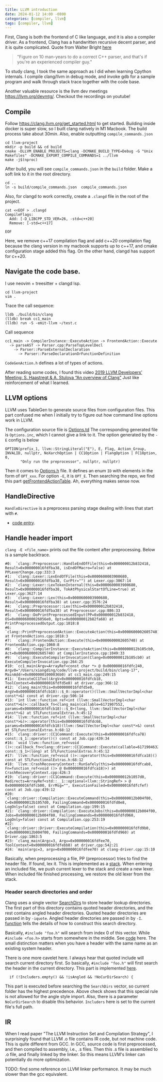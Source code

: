 ```yaml
---
title: LLVM introduction
date: 2024-01-12 14:00 -0800
categories: [compiler, llvm]
tags: [compiler, llvm]
---
```


First, Clang is both the frontend of C like language, and it is also a compiler
driver. As a frontend, Clang has a handwritten recursive decent parser, and it
is quite complicated. Quote from Walter Bright
[here](https://www.reddit.com/r/cpp/comments/h0iok/the_hard_part_about_writing_a_c_parser/)

> "Figure on 10 man-years to do a correct C++ parser, and that's if you're an
> experienced compiler guy."

To study clang, I took the same approach as I did when learning Cpython
internals. I compile clang/llvm in debug mode, and invoke gdb for a sample
program and walk through stack trace together with the code base.

Another valuable resource is the llvm dev meetings <https://llvm.org/devmtg/>.
Checkout the recordings on youtube!

## Compile

Follow https://clang.llvm.org/get_started.html to get started. Building inside
docker is super slow, so I built clang natively in M1 Macbook. The build
process take about 30min. Also, enable outputting `compile_commands.json`

```
cd llvm-project
mkdir -p build && cd build
cmake -DLLVM_ENABLE_PROJECTS=clang -DCMAKE_BUILD_TYPE=Debug -G "Unix Makefiles" -DCMAKE_EXPORT_COMPILE_COMMANDS=1 ../llvm
make -j$(nproc)
```

After build, you will see `compile_commands.json` in the `build` folder. Make a
soft link to it in the root directory.

```
cd ..
ln -s build/compile_commands.json  compile_commands.json
```

Also, for clangd to work correctly, create a `.clangd` file in the root of the
project.

```
cat <<EOF > .clangd
CompileFlags:
  Add: [-D_LIBCPP_STD_VER=26, -std=c++20]
  Remove: [-std=c++17]

EOF
```

Here, we remove c++17 compilation flag and add c++20 compilation flag because
the clang version in my macbook supports up to c++17, and cmake configuration
stage added this flag. On the other hand, clangd has support for c++20.

## Navigate the code base.

I use neovim + treesitter + clangd lsp.

```
cd llvm-project
vim .
```

Trace the call sequence:

```
lldb ./build/bin/clang
(lldb) break cc1_main
(lldb) run -S -emit-llvm ~/test.c
```

Call sequence

```
cc1_main -> CompilerInstance::ExecuteAction -> FrontendAction::Execute
  -> parseAST -> Parser.cpp:ParseTopLevelDecl
    -> Parser::ParseExternalDeclaration
      -> Parser::ParseDeclarationOrFunctionDefinition
```

`CodeGenAction.h` defines a lot of types of actions.

After reading some codes, I found this video
[2019 LLVM Developers’ Meeting: S. Haastregt & A. Stulova “An overview of Clang”](https://www.youtube.com/watch?v=5kkMpJpIGYU)
Just like reinforcement of what I learned.

## LLVM options

LLVM uses TableGen to generate source files from configuration files. This part
confused me when I initially try to figure out how command line options work in
LLVM.

The configuration source file is
[Options.td](https://github.com/llvm/llvm-project/blob/684f3c968d6bbf124014128b9f5e4f03a50f28c5/clang/include/clang/Driver/Options.td#L722)
The corresponding generated file is `Options.inc`, which I cannot give a link
to it. The option generated by the `-E` config is below

```
OPTION(prefix_1, llvm::StringLiteral("E"), E, Flag, Action_Group, INVALID, nullptr, NoXarchOption | CC1Option | FlangOption | FC1Option, 0,
       "Only run the preprocessor", nullptr, nullptr)
```

Then it comes to
[Options.h](https://github.com/llvm/llvm-project/blob/684f3c968d6bbf124014128b9f5e4f03a50f28c5/clang/include/clang/Driver/Options.h#L45-L46)
file. It defines an enum `ID` with elements in the form of `OPT_xxx`. For
option `-E`, it is `OPT_E`. Then searching the repo, we find this part
[getFrontendActionTable](https://github.com/llvm/llvm-project/blob/684f3c968d6bbf124014128b9f5e4f03a50f28c5/clang/lib/Frontend/CompilerInvocation.cpp#L2474).
Ah, everything makes sense now.

## HandleDirective

`HandleDirective` is a preprocess parsing stage dealing with lines that start
with `#`.

- [code entry](https://github.com/llvm/llvm-project/blob/684f3c968d6bbf124014128b9f5e4f03a50f28c5/clang/lib/Lex/PPDirectives.cpp#L1132).

## Handle header import

`clang -E <file_name>` prints out the file content after preprocessing. Below
is a sample backtrace.

```
#0:  `clang::Preprocessor::HandleEndOfFile(this=0x000000012b832418, Result=0x000000016fdfba38, isEndOfMacro=false) at PPLexerChange.cpp:333:3
#1:  `clang::Lexer::LexEndOfFile(this=0x0000600003900680, Result=0x000000016fdfba38, CurPtr="") at Lexer.cpp:3067:14
#2:  `clang::Lexer::LexTokenInternal(this=0x0000600003900680, Result=0x000000016fdfba38, TokAtPhysicalStartOfLine=true) at Lexer.cpp:3627:14
#3:  `clang::Lexer::Lex(this=0x0000600003900680, Result=0x000000016fdfba38) at Lexer.cpp:3576:24
#4:  `clang::Preprocessor::Lex(this=0x000000012b832418, Result=0x000000016fdfba38) at Preprocessor.cpp:886:33
#5:  `clang::DoPrintPreprocessedInput(PP=0x000000012b832418, OS=0x00006000026056e0, Opts=0x000000012b82fa68) at PrintPreprocessedOutput.cpp:1018:8
#6:  `clang::PrintPreprocessedAction::ExecuteAction(this=0x0000600002605740) at FrontendActions.cpp:1018:3
#7:  `clang::FrontendAction::Execute(this=0x0000600002605740) at FrontendAction.cpp:1060:8
#8:  `clang::CompilerInstance::ExecuteAction(this=0x000000012b105cb0, Act=0x0000600002605740) at CompilerInstance.cpp:1049:33
#9:  `clang::ExecuteCompilerInvocation(Clang=0x000000012b105cb0) at ExecuteCompilerInvocation.cpp:264:25
#10: `cc1_main(Argv=ArrayRef<const char *> @ 0x000000016fdfc240, Argv0="/Users/xiongding/code/llvm-project/build/bin/clang-17", MainAddr=0x00000001000036b0) at cc1_main.cpp:249:15
#11: `ExecuteCC1Tool(ArgV=0x000000016fdfcb18, ToolContext=0x000000016fdfd5e0) at driver.cpp:366:12
#12: `clang_main(this=0x000000016fdfd5e0, ArgV=0x000000016fdfcb18)::$_0::operator()(llvm::SmallVectorImpl<char const*>&) const at driver.cpp:506:14
#13: `int llvm::function_ref<int (llvm::SmallVectorImpl<char const*>&)>::callback_fn<clang_main(callable=6171907552, params=0x000000016fdfcb18)::$_0>(long, llvm::SmallVectorImpl<char const*>&) at STLFunctionalExtras.h:45:12
#14: `llvm::function_ref<int (llvm::SmallVectorImpl<char const*>&)>::operator(this=0x000000016fdfdc68, params=0x000000016fdfcb18)(llvm::SmallVectorImpl<char const*>&) const at STLFunctionalExtras.h:68:12
#15: `clang::driver::CC1Command::Execute(this=0x000000016fdfca78) const::$_1::operator()() const at Job.cpp:439:34
#16: `void llvm::function_ref<void ()>::callback_fn<clang::driver::CC1Command::Execute(callable=6171904632) const::$_1>(long) at STLFunctionalExtras.h:45:12
#17: `llvm::function_ref<void ()>::operator(this=0x000000016fdfca18)() const at STLFunctionalExtras.h:68:12
#18: `llvm::CrashRecoveryContext::RunSafely(this=0x000000016fdfcab8, Fn=function_ref<void ()> @ 0x000000016fdfca18)>) at CrashRecoveryContext.cpp:426:3
#19: `clang::driver::CC1Command::Execute(this=0x000000012b1057d0, Redirects=ArrayRef<std::__1::optional<llvm::StringRef> > @ 0x000000016fdfcb00, ErrMsg="", ExecutionFailed=0x000000016fdfcfef) const at Job.cpp:439:12
#20: `clang::driver::Compilation::ExecuteCommand(this=0x000000012b004f00, C=0x000000012b1057d0, FailingCommand=0x000000016fdfd0e8, LogOnly=false) const at Compilation.cpp:199:15
#21: `clang::driver::Compilation::ExecuteJobs(this=0x000000012b004f00, Jobs=0x000000012b004f80, FailingCommands=0x000000016fdfd960, LogOnly=false) const at Compilation.cpp:253:19
#22: `clang::driver::Driver::ExecuteCompilation(this=0x000000016fdfd9b0, C=0x000000012b004f00, FailingCommands=0x000000016fdfd960) at Driver.cpp:1863:5
#23: `clang_main(Argc=3, Argv=0x000000016fdfee70, ToolContext=0x000000016fdfebb8) at driver.cpp:542:21
#24: `main(argc=3, argv=0x000000016fdfee70) at clang-driver.cpp:15:10
```

Basically, when preprocessing a file, PP (preprocessor) tries to find the
header file. If found, lex it. This is implemented as a
[stack](https://github.com/llvm/llvm-project/blob/684f3c968d6bbf124014128b9f5e4f03a50f28c5/clang/include/clang/Lex/Preprocessor.h#L2426-L2427).
When entering an included file, we push current lexer to the stack and create a
new lexer. When included file finished processing, we restore the old lexer
from the stack.

### Header search directories and order

Clang uses a single vector
[SearchDirs](https://github.com/llvm/llvm-project/blob/684f3c968d6bbf124014128b9f5e4f03a50f28c5/clang/include/clang/Lex/HeaderSearch.h#L244)
to store header lookup directories. The first part of this directory contains
quoted header directories, and the rest contains angled header directories.
Quoted header directories are passed in by `-iquote`. Angled header directories
are passed in by `-I`.
[function](https://github.com/llvm/llvm-project/blob/684f3c968d6bbf124014128b9f5e4f03a50f28c5/clang/lib/Lex/InitHeaderSearch.cpp#L561)
tells the details of how to construct this search directory.

Basically, `#include "foo.h"` will search from index 0 of this vector. While
`#include <foo.h>` starts from somewhere in the middle. See
[code](https://github.com/llvm/llvm-project/blob/684f3c968d6bbf124014128b9f5e4f03a50f28c5/clang/lib/Lex/HeaderSearch.cpp#L994)
here. The small distinction matters when you have a header with the same name
as an existing system header.

There is one more cavelet here. I always hear that quoted include will search
current directory first. So basically, `#include "foo.h"` will first search the
header in the current directory. This part is implemented
[here](https://github.com/llvm/llvm-project/blob/684f3c968d6bbf124014128b9f5e4f03a50f28c5/clang/lib/Lex/HeaderSearch.cpp#L911).

```
  if (!Includers.empty() && !isAngled && !NoCurDirSearch) {
```

This part is executed before searching the `SearchDirs` vector, so current
folder has the highest precedence. Above check shows that this special rule is
not allowed for the angle style import. Also, there is a parameter
`NoCurDirSearch` to disable this behavior. `Includers` here is set to the
current file's full path.

## IR

When I read paper "The LLVM Instruction Set and Compilation Strategy", I
surprisingly found that LLVM .o file contains IR code, but not machine code.
This is quite different from GCC. In GCC, source code is first preprocessed,
and then compiled to assembly, i.e., .s files. Then this .s file is assemblied
to .o file, and finally linked by the linker. So this means LLVM's linker can
potentially do more optimization.

TODO: find some reference on LLVM linker performance. It may be much slower
than the gcc equivalent.
